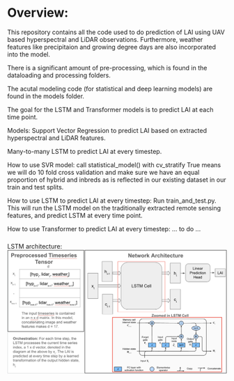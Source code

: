 # Overview:
This repository contains all the code used to do prediction of LAI using UAV based hyperspectral and LiDAR observations.
Furthermore, weather features like precipitaion and growing degree days are also incorporated into the model.

There is a significant amount of pre-processing, which is found in the dataloading and processing folders. 

The acutal modeling code (for statistical and deep learning models) are found in the models folder. 

The goal for the LSTM and Transformer models is to predict LAI at each time point. 

Models:
Support Vector Regression to predict LAI based on extracted hyperspectral and LiDAR features.

Many-to-many LSTM to predict LAI at every timestep. 

How to use SVR model:
call statistical_model() with cv_stratify True means we will do 10 fold cross validation and make sure we have an equal proportion of hybrid and inbreds as is reflected in our existing dataset in our train and test splits.

How to use LSTM to predict LAI at every timestep:
Run train_and_test.py.
This will run the LSTM model on the traditionally extracted remote sensing features, and predict LSTM at every time point. 

How to use Transformer to predict LAI at every timestep:
... to do ...

### 
LSTM architecture:
![LSTM for traditional Remote Sensing features architecture diagram](models/architecture_diagrams/LSTM_arch_hyperspectral_lidar_weather_fusion.png)
